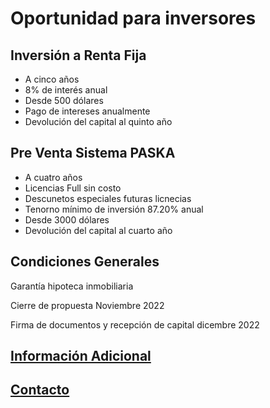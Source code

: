 # Oportunidad para inversores

## Inversión a Renta Fija
* A cinco años
* 8% de interés anual
* Desde 500 dólares
* Pago de intereses anualmente
* Devolución del capital al quinto año

## Pre Venta Sistema PASKA
* A cuatro años
* Licencias Full sin costo
* Descunetos especiales futuras licnecias
* Tenorno mínimo de inversión 87.20% anual
* Desde 3000 dólares
* Devolución del capital al cuarto año

## Condiciones Generales 
Garantía hipoteca inmobiliaria

Cierre de propuesta Noviembre 2022

Firma de documentos y recepción de capital dicembre 2022


## [Información Adicional](./InfoAdicOportunidad.md)

## [Contacto](./Contacto.md) 

